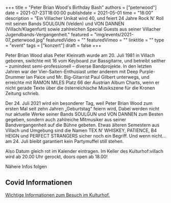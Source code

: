+++
title = "Peter Brian Wood's Birthday Bash"
authors = ["peterwood"]
date = 2021-07-23T18:00:00
publishdate = 2021-05-01
time = "18:00"
description = "Ein Villacher Unikat wird 40, und feiert 24 Jahre Rock N’ Roll mit seinen Bands SOULGUN (Velden) und VON DANNEN (Villach/Klagenfurt) sowie zahlreichen Special Guests aus seiner Villacher Jugendbands-Vergangenheit."
featured = "img/events/2021-07_peterwood.jpg"
featuredVideo = ""
featuredVimeo = ""
linktitle = ""
type = "event"
tags = ["konzert"]
draft = false
+++

Peter Brian Wood alias Peter Kleinrath wurde am 20. Juli 1981 in Villach geboren, switchte mit 16 vom Keyboard zur Bassgitarre, und betreibt seither – zumindest semi-professionell – diverse Bandprojekte. In den letzten Jahren war der Vier-Saiten-Enthusiast unter anderem mit Deep Purple-Drummer Ian Paice und Mr. Big-Gitarrist Paul Gilbert unterwegs, und erreichte mit RAMON MILES Platz 66 der Austrian Album Charts, wenn er nicht gerade Texte über die österreichische Musikszene für die Kronen Zeitung schrieb.

Der 24. Juli 2021 wird ein besonderer Tag, weil Peter Brian Wood zum ersten Mal seit zehn Jahren „Geburtstag“ feiern wird, Dabei werden nicht nur aktuelle Werke seiner Bands SOULGUN und VON DANNEN zum Besten gegeben, sondern auch zahlreiche Mitmusiker aus seiner Bandvergangenheit auf die Bühne gebeten. Etwas älteren Semestern aus Villach und Umgebung sind die Namen TEX N’ WHISKEY, PATIENCE, B4 HEIGN und PERFECT STRANGERS  sicher noch ein Begriff. Und wenn nicht... am 24. Juli bleibt garantiert kein Partymuffel still stehen.

Also Datum gleich rot im Kalender eintragen. Im Keller des Kulturhof:villach wird ab 20.00 Uhr gerockt, doors open ab 18.00! 


Nähere Infos folgen

## Covid Informationen

[Wichtige Informationen zum Besuch im Kulturhof.](covid-info)
